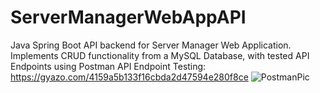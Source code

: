 # ServerManagerWebAppAPI
Java Spring Boot API backend for Server Manager Web Application. Implements CRUD functionality from a MySQL Database, with tested API Endpoints using Postman
API Endpoint Testing: https://gyazo.com/4159a5b133f16cbda2d47594e280f8ce
![PostmanPic](https://github.com/szargo5329/ServerManagerWebAppAPI/blob/main/image.jpg?raw=true)
